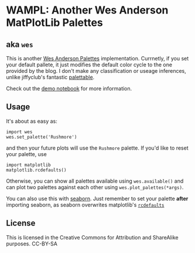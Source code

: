 WAMPL: Another **W**es **A**nderson **M**at**P**lot**L**ib Palettes
====================================================================
aka `wes`
----------

This is another [Wes Anderson Palettes](http://wesandersonpalettes.tumblr.com/)
implementation. Currnetly, if you set your default pallete, it just modifies the
default color cycle to the one provided by the blog. I don't make any
classification or useage inferences, unlike jiffyclub's fantastic 
[palettable](https://github.com/jiffyclub/palettable). 

Check out the [demo notebook](http://nbviewer.ipython.org/github/ljwolf/wampl/blob/master/demo.ipynb) for more information.

Usage
-----

It's about as easy as:
```
import wes
wes.set_palette('Rushmore')
```
and then your future plots will use the `Rushmore` palette. If you'd like to
reset your palette, use 

```
import matplotlib
matplotlib.rcdefaults()
```
Otherwise, you can show all palettes available using `wes.available()` and can
plot two palettes against each other using `wes.plot_palettes(*args)`. 

You can also use this with
[seaborn](http://stanford.edu/~mwaskom/software/seaborn/). Just remember to set
your palette **after** importing seaborn, as seaborn overwrites matplotlib's
[`rcdefaults`](http://matplotlib.org/users/customizing.html)

License
--------

This is licensed in the Creative Commons for Attribution and ShareAlike
purposes. 
CC-BY-SA
